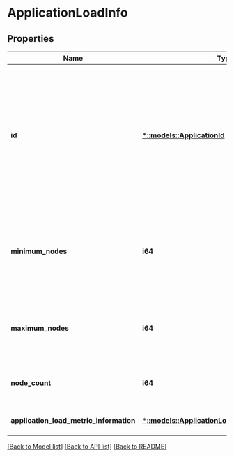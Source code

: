 # ApplicationLoadInfo

## Properties
Name | Type | Description | Notes
------------ | ------------- | ------------- | -------------
**id** | [***::models::ApplicationId**](ApplicationId.md) | The identity of the application. This is an encoded representation of the application name. This is used in the REST APIs to identify the application resource. Starting in version 6.0, hierarchical names are delimited with the \&quot;\\~\&quot; character. For example, if the application name is \&quot;fabric:/myapp/app1\&quot;, the application identity would be \&quot;myapp\\~app1\&quot; in 6.0+ and \&quot;myapp/app1\&quot; in previous versions. | [optional] [default to null]
**minimum_nodes** | **i64** | The minimum number of nodes for this application. It is the number of nodes where Service Fabric will reserve Capacity in the cluster which equals to ReservedLoad * MinimumNodes for this Application instance. For applications that do not have application capacity defined this value will be zero. | [optional] [default to null]
**maximum_nodes** | **i64** | The maximum number of nodes where this application can be instantiated. It is the number of nodes this application is allowed to span. For applications that do not have application capacity defined this value will be zero. | [optional] [default to null]
**node_count** | **i64** | The number of nodes on which this application is instantiated. For applications that do not have application capacity defined this value will be zero. | [optional] [default to null]
**application_load_metric_information** | [***::models::ApplicationLoadMetricInformationList**](ApplicationLoadMetricInformationList.md) | List of application load metric information. | [optional] [default to null]

[[Back to Model list]](../README.md#documentation-for-models) [[Back to API list]](../README.md#documentation-for-api-endpoints) [[Back to README]](../README.md)


